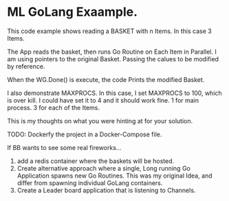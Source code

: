 # ML GoLang Exaample.

This code example shows reading a BASKET with n Items.  In this case 3 Items.

The App reads the basket, then runs Go Routine on Each Item in Parallel.
I am using pointers to the original Basket.  Passing the calues to be modified by reference.

When the WG.Done() is execute, the code Prints the modified Basket.

I also demonstrate MAXPROCS.  In this case, I set MAXPROCS to 100, which is over kill.
I could have set it to 4 and it should work fine.  1 for main process. 3 for each of the Items.

This is my thoughts on what you were hinting at for your solution.


TODO:
Dockerfy the project in a Docker-Compose file.

If BB wants to see some real fireworks... 

1. add a redis container where the baskets will be hosted.
2. Create alternative approach where a single, Long running Go Application spawns new Go Routines.  This was my original Idea, and differ from spawning individual GoLang containers.
3. Create a Leader board application that is listening to Channels.






